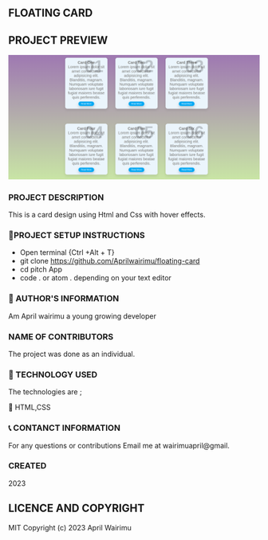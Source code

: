 ## FLOATING CARD

## PROJECT PREVIEW

![FLOATING CARD](/images/floating%20card%20screenshot.png)


### PROJECT DESCRIPTION
This is a card design using Html and Css with hover effects.


### :pushpin:PROJECT SETUP INSTRUCTIONS

- Open terminal {Ctrl +Alt + T}
- git clone https://github.com/Aprilwairimu/floating-card
- cd pitch App
- code . or atom . depending on your text editor

### :information_desk_person: AUTHOR'S INFORMATION

Am April wairimu a young growing developer

### NAME OF CONTRIBUTORS

The project was done as an individual.


### :pushpin: TECHNOLOGY USED

The technologies are ;

:small_blue_diamond: HTML,CSS


### :telephone_receiver: CONTANCT INFORMATION

For any questions or contributions Email me at wairimuapril@gmail.

### CREATED

2023

## LICENCE AND COPYRIGHT

MIT Copyright (c) 2023 April Wairimu

